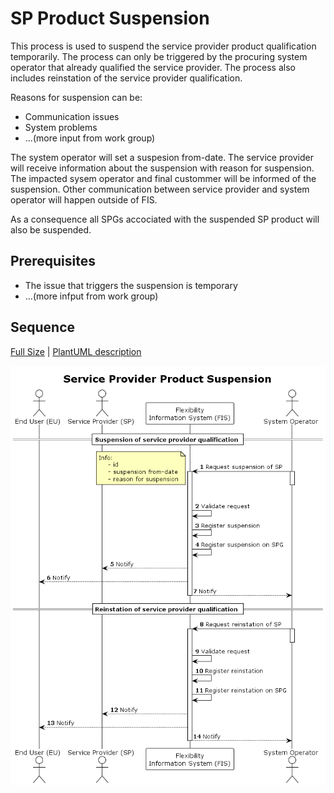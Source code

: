 # SP Product Suspension

This process is used to suspend the service provider product qualification temporarily. The process can only be triggered by the procuring system operator that already qualified the service provider. The process also includes reinstation of the service provider qualification. 

Reasons for suspension can be:
* Communication issues
* System problems 
* ...(more input from work group)

The system operator will set a suspesion from-date. 
The service provider will receive information about the suspension with reason for suspension. 
The impacted sysem operator and final custommer will be informed of the suspension.
Other communication between service provider and system operator will happen outside of FIS.

As a consequence all SPGs accociated with the suspended SP product will also be suspended. 

## Prerequisites

* The issue that triggers the suspension is temporary
* ...(more infput from work group)

## Sequence

[Full Size](../diagrams/service_provider_product_suspension.png) |
[PlantUML description](../diagrams/service_provider_product_suspension.plantuml)

![Service Provider contract and termination](../diagrams/service_provider_product_suspension.png)
